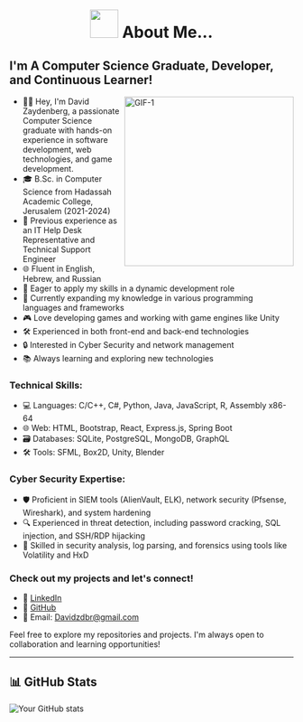<h1 align="center"><img src="https://media.giphy.com/media/VgCDAzcKvsR6OM0uWg/giphy.gif" width="50"> About Me...</h1>

## I'm A Computer Science Graduate, Developer, and Continuous Learner!

<img align="right" alt="GIF-1" width="300px" height="300px" src="https://media.giphy.com/media/qgQUggAC3Pfv687qPC/giphy.gif" />

- 👨‍💻 Hey, I'm David Zaydenberg, a passionate Computer Science graduate with hands-on experience in software development, web technologies, and game development.
- 🎓 B.Sc. in Computer Science from Hadassah Academic College, Jerusalem (2021-2024)
- 💼 Previous experience as an IT Help Desk Representative and Technical Support Engineer
- 🌐 Fluent in English, Hebrew, and Russian
- 🚀 Eager to apply my skills in a dynamic development role
- 🌱 Currently expanding my knowledge in various programming languages and frameworks
- 🎮 Love developing games and working with game engines like Unity
- 🛠️ Experienced in both front-end and back-end technologies
- 🔒 Interested in Cyber Security and network management
- 📚 Always learning and exploring new technologies

### Technical Skills:

- 💻 Languages: C/C++, C#, Python, Java, JavaScript, R, Assembly x86-64
- 🌐 Web: HTML, Bootstrap, React, Express.js, Spring Boot
- 🗃️ Databases: SQLite, PostgreSQL, MongoDB, GraphQL
- 🛠️ Tools: SFML, Box2D, Unity, Blender

### Cyber Security Expertise:
- 🛡️ Proficient in SIEM tools (AlienVault, ELK), network security (Pfsense, Wireshark), and system hardening
- 🔍 Experienced in threat detection, including password cracking, SQL injection, and SSH/RDP hijacking
- 🔐 Skilled in security analysis, log parsing, and forensics using tools like Volatility and HxD

### Check out my projects and let's connect!

- 💼 [LinkedIn](https://www.linkedin.com/in/yourprofile)
- 🐙 [GitHub](https://github.com/lordasd)
- 📧 Email: Davidzdbr@gmail.com

Feel free to explore my repositories and projects. I'm always open to collaboration and learning opportunities!

<hr>
<h2>📊 GitHub Stats</h1>

![Your GitHub stats](https://github-readme-stats.vercel.app/api?username=lordasd&show_icons=true&theme=radical&count_private=true&include_all_commits=true&hide=contribs,prs)
